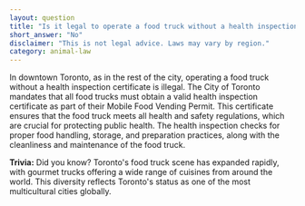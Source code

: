 ```yaml
---
layout: question
title: "Is it legal to operate a food truck without a health inspection certificate in downtown Toronto?"
short_answer: "No"
disclaimer: "This is not legal advice. Laws may vary by region."
category: animal-law
---
```

In downtown Toronto, as in the rest of the city, operating a food truck without a health inspection certificate is illegal. The City of Toronto mandates that all food trucks must obtain a valid health inspection certificate as part of their Mobile Food Vending Permit. This certificate ensures that the food truck meets all health and safety regulations, which are crucial for protecting public health. The health inspection checks for proper food handling, storage, and preparation practices, along with the cleanliness and maintenance of the food truck.

**Trivia:** Did you know? Toronto's food truck scene has expanded rapidly, with gourmet trucks offering a wide range of cuisines from around the world. This diversity reflects Toronto's status as one of the most multicultural cities globally.
